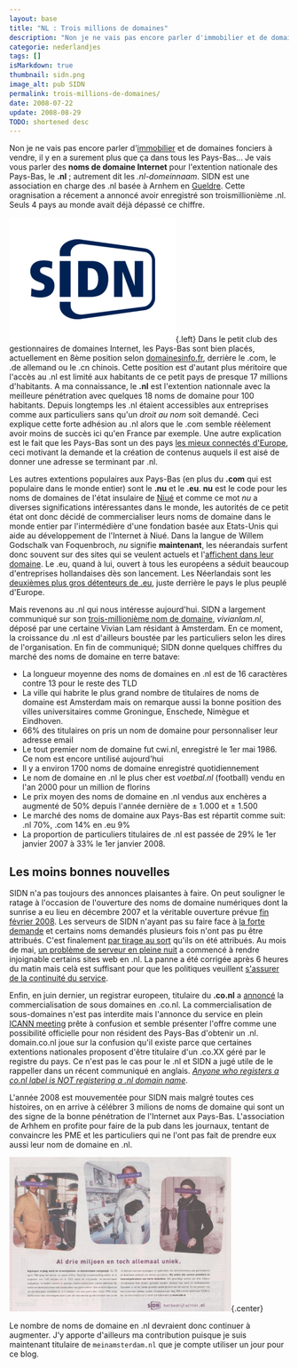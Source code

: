 ```yaml
---
layout: base
title: "NL : Trois millions de domaines"
description: "Non je ne vais pas encore parler d'immobilier et de domaines fonciers à vendre, il y en a surement plus que ça dans tous les Pays-Bas... Je vais vous parler d"
categorie: nederlandjes
tags: []
isMarkdown: true
thumbnail: sidn.png
image_alt: pub SIDN
permalink: trois-millions-de-domaines/
date: 2008-07-22
update: 2008-08-29
TODO: shortened desc
---
```


Non je ne vais pas encore parler d'[immobilier](/des-nouvelles-de-l-immobilier) et de domaines fonciers à vendre, il y en a surement plus que ça dans tous les Pays-Bas... Je vais vous parler des **noms de domaine Internet** pour l'extention nationale des Pays-Bas, le **.nl** ; autrement dit les *.nl-domeinnaam*. SIDN est une association en charge des .nl basée à Arnhem en [Gueldre](/les-provinces-des-pays-bas). Cette oragnisation a récement a annoncé avoir enregistré son troismillionième .nl. Seuls 4 pays au monde avait déjà dépassé ce chiffre.

![SIDN Logo](sidn-logo.png){.left} Dans le petit club des gestionnaires de domaines Internet, les Pays-Bas sont bien placés, actuellement en 8ème position selon [domainesinfo.fr](http://www.domainesinfo.fr/actualite/441/statistiques-mondiales-des-noms-de-domaine.php), derrière le .com, le .de allemand ou le .cn chinois. Cette position est d'autant plus méritoire que l'accès au .nl est limité aux habitants de ce petit pays de presque 17 millions d'habitants. A ma connaissance, le **.nl** est l'extention nationnale avec la meilleure pénétration avec quelques 18 noms de domaine pour 100 habitants. Depuis longtemps les .nl étaient accessibles aux entreprises comme aux particuliers sans qu'un *droit au nom* soit demandé. Ceci explique cette forte adhésion au .nl alors que le .com semble réèlement avoir moins de succès ici qu'en France par exemple. Une autre explication est le fait que les Pays-Bas sont un des pays [les mieux connectés d'Europe](/public/images/scans/acces-fixes-par-pays.png), ceci motivant la demande et la création de contenus auquels il est aisé de donner une adresse se terminant par .nl.

Les autres extentions populaires aux Pays-Bas (en plus du **.com** qui est populaire dans le monde entier) sont le **.nu** et le **.eu**. **nu** est le code pour les noms de domaines de l'état insulaire de [Niué](http://fr.wikipedia.org/wiki/Niue) et comme ce mot *nu* a diverses significations intéressantes dans le monde, les autorités de ce petit état ont donc décidé de commercialiser leurs noms de domaine dans le monde entier par l'intermédière d'une fondation basée aux Etats-Unis qui aide au développement de l'Internet à Niué. Dans la langue de Willem Godschalk van Foquenbroch, *nu* signifie **maintenant**, les néerandais surfent donc souvent sur des sites qui se veulent actuels et l'[affichent dans leur domaine](http://nic.nu/tour/tour_images.cfm?ID=EN&site=1942&page=1). Le .eu, quand à lui, ouvert à tous les européens a séduit beaucoup d'entreprises hollandaises dès son lancement. Les Néerlandais sont les [deuxièmes plus gros détenteurs de .eu](http://www.eurid.eu/en/about/facts-figures/statistics), juste derrière le pays le plus peuplé d'Europe.

Mais revenons au .nl qui nous intéresse aujourd'hui. SIDN a largement communiqué sur son [trois-millionième nom de domaine](http://www.sidn.nl/ace.php/c,727,5913,,,,SIDN_registreert_3_000_000ste_nl-domeinnaam_updated_.html), *vivianlam.nl*, déposé par une certaine Vivian Lam résidant à Amsterdam. En ce moment, la croissance du .nl est d'ailleurs boustée par les particuliers selon les dires de l'organisation. En fin de communiqué; SIDN donne quelques chiffres du marché des noms de domaine en terre batave: 
* La longueur moyenne des noms de domaines en .nl est de 16 caractères contre 13 pour le reste des TLD
* La ville qui habrite le plus grand nombre de titulaires de noms de domaine est Amsterdam mais on remarque aussi la bonne position des villes universitaires comme Groningue, Enschede, Nimègue et Eindhoven.
* 66% des titulaires on pris un nom de domaine pour personnaliser leur adresse email
* Le tout premier nom de domaine fut cwi.nl, enregistré le 1er mai 1986. Ce nom est encore untilisé aujourd'hui
* Il y a environ 1700 noms de domaine enregistré quotidiennement
* Le nom de domaine en .nl le plus cher est *voetbal.nl* (football) vendu en l'an 2000 pour un million de florins
* Le prix moyen des noms de domaine en .nl vendus aux enchères a augmenté de 50% depuis l'année dernière de ± 1.000 et ± 1.500
* Le marché des noms de domaine aux Pays-Bas est répartit comme suit: .nl 70%, .com 14% en .eu 9%
* La proportion de particuliers titulaires de .nl est passée de 29% le 1er janvier 2007 à 33% le 1er janvier 2008.

## Les moins bonnes nouvelles

SIDN n'a pas toujours des annonces plaisantes à faire. On peut souligner le ratage à l'occasion de l'ouverture des noms de domaine numériques dont la sunrise a eu lieu en décembre 2007 et la véritable ouverture prévue [fin février 2008](http://www.sidn.nl/ace.php/c,727,5497,,,,Vanaf_28_februari_registratie_zuiver_numerieke_nl-domeinnamen.html). Les serveurs de SIDN n'ayant pas su faire face à [la forte demande](http://www.sidn.nl/ace.php/c,727,5567,,,,05-03-08_Update_2_Landrush_Numerieke_Domeinnamen.html) et certains noms demandés plusieurs fois n'ont pas pu être attribués. C'est finalement [par tirage au sort](http://www.sidn.nl/ace.php/c,727,5601,,,,Heruitgifte_numerieke_domeinnamen.html) qu'ils on été attribués. Au mois de mai, [un problème de serveur en pleine nuit](http://www.sidn.nl/ace.php/c,728,5655,,,,Service_interruption_update_12_20_hrs_CET_.html) a commencé à rendre injoignable certains sites web en .nl. La panne a été corrigée après 6 heures du matin mais celà est suffisant pour que les politiques veuillent [s'assurer de la continuité du service](http://www.domainesinfo.fr/extension/1535/hollande-le-ministere-de-l-economie-hollandais-veut-renforcer-la-securite-du-nl.php).

Enfin, en juin dernier, un registrar europeen, titulaire du **.co.nl** a [annoncé](http://www.domainnews.com/en/general/co.nl-opens-a-new-horizon-for-the-dutch-internet.html) la commercialisation de sous domaines en .co.nl. La commercialisation de sous-domaines n'est pas interdite mais l'annonce du service en plein [ICANN meeting](http://par.icann.org/) prête à confusion et semble présenter l'offre comme une possibilité officielle pour non résident des Pays-Bas d'obtenir un .nl. domain.co.nl joue sur la confusion qu'il existe parce que certaines extentions nationales proposent d'être titulaire d'un .co.XX géré par le registre du pays. Ce n'est pas le cas pour le .nl et SIDN a jugé utile de le rappeller dans un récent communiqué en anglais. *[Anyone who registers a co.nl label is NOT registering a .nl domain name](http://www.sidn.nl/ace.php/c,728,5881,,,,Information_about_co_nl.html)*.

L'année 2008 est mouvementée pour SIDN mais malgré toutes ces histoires, on en arrive à célébrer 3 milions de noms de domaine qui sont un des signe de la bonne pénétration de l'Internet aux Pays-Bas. L'association de Arhhem en profite pour faire de la pub dans les journaux, tentant de convaincre les PME et les particuliers qui ne l'ont pas fait de prendre eux aussi leur nom de domaine en .nl.

![pub SIDN](sidn.png){.center}

Le nombre de noms de domaine en .nl devraient donc continuer à augmenter. J'y apporte d'ailleurs ma contribution puisque je suis maintenant titulaire de `meinamsterdam.nl` que je compte utiliser un jour pour ce blog.

<!-- post notes:
http://www.sidn.nl/ace.php/c,728,5655,,,,Service_interruption_update_12_20_hrs_CET_.html 
http://www.sidn.nl/ace.php/c,727,5601,,,,Heruitgifte_numerieke_domeinnamen.html 
http://www.domainesinfo.fr/actualite/441/statistiques-mondiales-des-noms-de-domaine.php 
http://www.domainnews.com/en/general/co.nl-opens-a-new-horizon-for-the-dutch-internet.html 

http://www.domain.co.nl/ 
http://www.webhosting.info/domains/
--->
